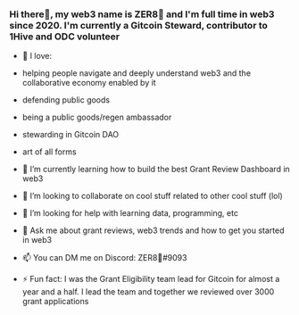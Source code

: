 ### Hi there👋, my web3 name is ZER8🧠 and I'm full time in web3 since 2020. I'm currently a Gitcoin Steward, contributor to 1Hive and ODC volunteer

- 🔭 I love:

- helping people navigate and deeply understand web3 and the collaborative economy enabled by it
- defending public goods 
- being a public goods/regen ambassador 
- stewarding in Gitcoin DAO
- art of all forms

- 🌱 I’m currently learning how to build the best Grant Review Dashboard in web3
- 👯 I’m looking to collaborate on cool stuff related to other cool stuff (lol)
- 🤔 I’m looking for help with learning data, programming, etc
- 💬 Ask me about grant reviews, web3 trends and how to get you started in web3
- 📫 You can DM me on Discord: ZER8🧠#9093
- ⚡ Fun fact: I was the Grant Eligibility team lead for Gitcoin for almost a year and a half. I lead the team and together we reviewed over 3000 grant applications

